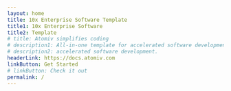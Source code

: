 ```yaml
---
layout: home
title: 10x Enterprise Software Template
title1: 10x Enterprise Software
title2: Template
# title: Atomiv simplifies coding
# description1: All-in-one template for accelerated software development
# description2: accelerated software development.
headerLink: https://docs.atomiv.com
linkButton: Get Started
# linkButton: Check it out
permalink: /
---
```


<!-- <main class="ov-content">
    <div class="container container2">
        <div class="mx-sm-n3">
            <div class="mt-sm-3 mt-md-4">
            </div>
        </div>
    </div>
</main> -->









<!-- TODO: VC: Link to Docs for Getting started page -->


<!-- TODO: VC: DELETE -->

<!--

<h2>Recent Articles</h2>

<ul>

{% for post in site.posts reversed %}
<li><a href="{{ site.url }}{{ post.url }}">{{ post.title }}</a></li>
{% endfor %}

</ul>

-->